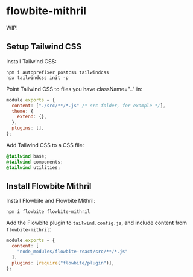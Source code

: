 # flowbite-mithril

WIP!

## Setup Tailwind CSS
Install Tailwind CSS:
```shell
npm i autoprefixer postcss tailwindcss
npx tailwindcss init -p
```

Point Tailwind CSS to files you have className=".." in:
```javascript
module.exports = {
  content: ["./src/**/*.js" /* src folder, for example */],
  theme: {
    extend: {},
  },
  plugins: [],
};
```

Add Tailwind CSS to a CSS file:
```css
@tailwind base;
@tailwind components;
@tailwind utilities;
```

## Install Flowbite Mithril
Install Flowbite and Flowbite Mithril:
```shell
npm i flowbite flowbite-mithril
```

Add the Flowbite plugin to `tailwind.config.js`, and include content from `flowbite-mithril`:
```javascript
module.exports = {
  content: [
    "node_modules/flowbite-react/src/**/*.js"
  ],
  plugins: [require("flowbite/plugin")],
};
```
